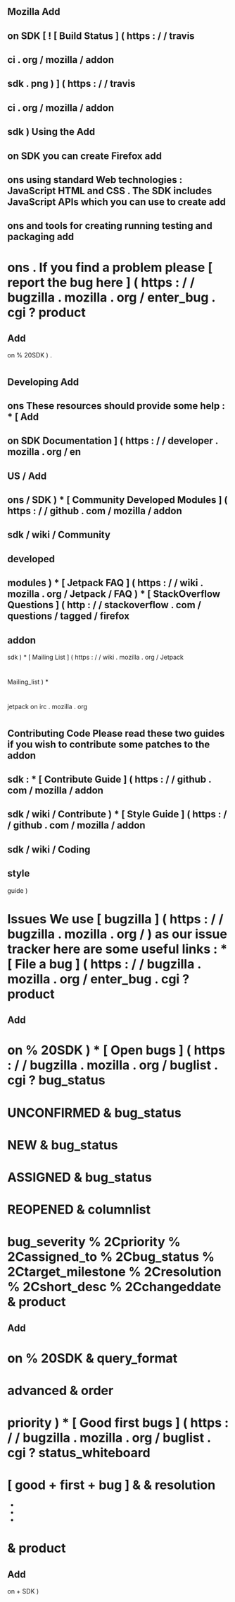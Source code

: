 #
Mozilla
Add
-
on
SDK
[
!
[
Build
Status
]
(
https
:
/
/
travis
-
ci
.
org
/
mozilla
/
addon
-
sdk
.
png
)
]
(
https
:
/
/
travis
-
ci
.
org
/
mozilla
/
addon
-
sdk
)
Using
the
Add
-
on
SDK
you
can
create
Firefox
add
-
ons
using
standard
Web
technologies
:
JavaScript
HTML
and
CSS
.
The
SDK
includes
JavaScript
APIs
which
you
can
use
to
create
add
-
ons
and
tools
for
creating
running
testing
and
packaging
add
-
ons
.
If
you
find
a
problem
please
[
report
the
bug
here
]
(
https
:
/
/
bugzilla
.
mozilla
.
org
/
enter_bug
.
cgi
?
product
=
Add
-
on
%
20SDK
)
.
#
#
Developing
Add
-
ons
These
resources
should
provide
some
help
:
*
[
Add
-
on
SDK
Documentation
]
(
https
:
/
/
developer
.
mozilla
.
org
/
en
-
US
/
Add
-
ons
/
SDK
)
*
[
Community
Developed
Modules
]
(
https
:
/
/
github
.
com
/
mozilla
/
addon
-
sdk
/
wiki
/
Community
-
developed
-
modules
)
*
[
Jetpack
FAQ
]
(
https
:
/
/
wiki
.
mozilla
.
org
/
Jetpack
/
FAQ
)
*
[
StackOverflow
Questions
]
(
http
:
/
/
stackoverflow
.
com
/
questions
/
tagged
/
firefox
-
addon
-
sdk
)
*
[
Mailing
List
]
(
https
:
/
/
wiki
.
mozilla
.
org
/
Jetpack
#
Mailing_list
)
*
#
jetpack
on
irc
.
mozilla
.
org
#
#
Contributing
Code
Please
read
these
two
guides
if
you
wish
to
contribute
some
patches
to
the
addon
-
sdk
:
*
[
Contribute
Guide
]
(
https
:
/
/
github
.
com
/
mozilla
/
addon
-
sdk
/
wiki
/
Contribute
)
*
[
Style
Guide
]
(
https
:
/
/
github
.
com
/
mozilla
/
addon
-
sdk
/
wiki
/
Coding
-
style
-
guide
)
#
#
Issues
We
use
[
bugzilla
]
(
https
:
/
/
bugzilla
.
mozilla
.
org
/
)
as
our
issue
tracker
here
are
some
useful
links
:
*
[
File
a
bug
]
(
https
:
/
/
bugzilla
.
mozilla
.
org
/
enter_bug
.
cgi
?
product
=
Add
-
on
%
20SDK
)
*
[
Open
bugs
]
(
https
:
/
/
bugzilla
.
mozilla
.
org
/
buglist
.
cgi
?
bug_status
=
UNCONFIRMED
&
bug_status
=
NEW
&
bug_status
=
ASSIGNED
&
bug_status
=
REOPENED
&
columnlist
=
bug_severity
%
2Cpriority
%
2Cassigned_to
%
2Cbug_status
%
2Ctarget_milestone
%
2Cresolution
%
2Cshort_desc
%
2Cchangeddate
&
product
=
Add
-
on
%
20SDK
&
query_format
=
advanced
&
order
=
priority
)
*
[
Good
first
bugs
]
(
https
:
/
/
bugzilla
.
mozilla
.
org
/
buglist
.
cgi
?
status_whiteboard
=
[
good
+
first
+
bug
]
&
&
resolution
=
-
-
-
&
product
=
Add
-
on
+
SDK
)
